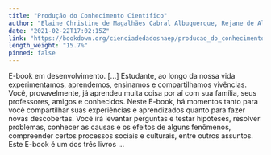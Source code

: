 ```yaml
---
title: "Produção do Conhecimento Científico"
author: "Elaine Christine de Magalhães Cabral Albuquerque, Rejane de Almeida Santana dos Santos, Simão Pedro de Oliveira Urpia"
date: "2021-02-22T17:02:15Z"
link: "https://bookdown.org/cienciadedadosnaep/producao_do_conhecimento_cientifico/"
length_weight: "15.7%"
pinned: false
---
```


E-book em desenvolvimento. [...] Estudante, ao longo da nossa vida experimentamos, aprendemos, ensinamos e compartilhamos vivências. Você, provavelmente, já aprendeu muita coisa por aí com sua família, seus professores, amigos e conhecidos. Neste E-book, há momentos tanto para você compartilhar suas experiências e aprendizados quanto para fazer novas descobertas. Você irá levantar perguntas e testar hipóteses, resolver problemas, conhecer as causas e os efeitos de alguns fenômenos, compreender certos processos sociais e culturais, entre outros assuntos. Este E-book é um dos três livros ...
